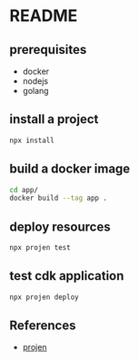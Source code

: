 # README

## prerequisites

* docker
* nodejs
* golang

## install a project

```bash
npx install
```

## build a docker image

```bash
cd app/
docker build --tag app .
```

## deploy resources

```bash
npx projen test
```

## test cdk application

```bash
npx projen deploy
```

## References

* [projen](https://github.com/projen/projen)
